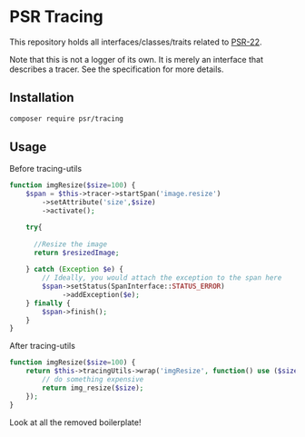 PSR Tracing
=======

This repository holds all interfaces/classes/traits related to
[PSR-22](https://github.com/php-fig/fig-standards/blob/master/proposed/tracing.md).

Note that this is not a logger of its own.
It is merely an interface that describes a tracer.
See the specification for more details.

Installation
------------

```bash
composer require psr/tracing
```

Usage
-----

Before tracing-utils

```php
function imgResize($size=100) {
    $span = $this->tracer->startSpan('image.resize')
        ->setAttribute('size',$size)
        ->activate();    

    try{
    
      //Resize the image
      return $resizedImage;
    
    } catch (Exception $e) {
        // Ideally, you would attach the exception to the span here
        $span->setStatus(SpanInterface::STATUS_ERROR)
             ->addException($e);
    } finally {
        $span->finish();
    }    
}

```

After tracing-utils

```php
function imgResize($size=100) {
    return $this->tracingUtils->wrap('imgResize', function() use ($size) {
        // do something expensive
        return img_resize($size);
    });
}
```

Look at all the removed boilerplate!